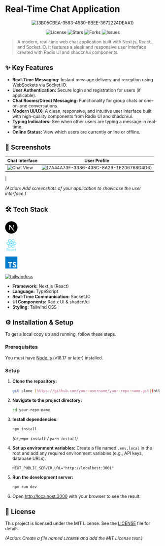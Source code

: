# Real-Time Chat Application

<p align="center">
  <img width="930" height="424" alt="{3B05CBEA-3583-4530-8BEE-3672224DEAA1}" src="https://github.com/user-attachments/assets/163d229f-0f07-478c-9769-ae5812a379fd" />

</p>

<p align="center">
  <img src="https://img.shields.io/github/license/your-username/your-repo-name" alt="License">
  <img src="https://img.shields.io/github/stars/your-username/your-repo-name" alt="Stars">
  <img src="https://img.shields.io/github/forks/your-username/your-repo-name" alt="Forks">
  <img src="https://img.shields.io/github/issues/your-username/your-repo-name" alt="Issues">
</p> 

> A modern, real-time web chat application built with Next.js, React, and Socket.IO. It features a sleek and responsive user interface created with Radix UI and shadcn/ui components.

## ✨ Key Features

-   **Real-Time Messaging:** Instant message delivery and reception using WebSockets via Socket.IO.
-   **User Authentication:** Secure login and registration for users (if applicable).
-   **Chat Rooms/Direct Messaging:** Functionality for group chats or one-on-one conversations.
-   **Modern UI/UX:** A clean, responsive, and intuitive user interface built with high-quality components from Radix UI and shadcn/ui.
-   **Typing Indicators:** See when other users are typing a message in real-time.
-   **Online Status:** View which users are currently online or offline.

## 📸 Screenshots

| Chat Interface                                | User Profile                                    |
| --------------------------------------------- | ----------------------------------------------- |
| ![Chat View](path/to/chat_screenshot.png) | <img width="921" height="420" alt="{7A44A73F-3386-438C-8A29-1E206768D4D6}" src="https://github.com/user-attachments/assets/d590f4e9-0d4e-45dd-9f93-a90b81ced8e3" />
 |

*(Action: Add screenshots of your application to showcase the user interface.)*

## 🛠️ Tech Stack

<p align="left">
<a href="https://nextjs.org/" target="_blank" rel="noreferrer">
  <img src="https://raw.githubusercontent.com/devicons/devicon/master/icons/nextjs/nextjs-original.svg" alt="nextjs" width="40" height="40"/>
</a>

  
  <a href="https://reactjs.org/" target="_blank" rel="noreferrer"> <img src="https://raw.githubusercontent.com/devicons/devicon/master/icons/react/react-original-wordmark.svg" alt="react" width="40" height="40"/> </a>
  
  <a href="https://www.typescriptlang.org/" target="_blank" rel="noreferrer"> <img src="https://raw.githubusercontent.com/devicons/devicon/master/icons/typescript/typescript-original.svg" alt="typescript" width="40" height="40"/> </a>

   <a href="https://tailwindcss.com/" target="_blank" rel="noreferrer" style="text-align: left;">
    <img src="https://www.vectorlogo.zone/logos/tailwindcss/tailwindcss-icon.svg" alt="tailwindcss" width="50" height="50"/>
  </a>
</p>

-   **Framework:** Next.js (React)
-   **Language:** TypeScript
-   **Real-Time Communication:** Socket.IO
-   **UI Components:** Radix UI & shadcn/ui
-   **Styling:** Tailwind CSS

## ⚙️ Installation & Setup

To get a local copy up and running, follow these steps.

### Prerequisites

You must have [Node.js](https://nodejs.org/en/) (v18.17 or later) installed.

### Setup

1.  **Clone the repository:**
    ```bash
    git clone [https://github.com/your-username/your-repo-name.git](https://github.com/your-username/your-repo-name.git)
    ```

2.  **Navigate to the project directory:**
    ```bash
    cd your-repo-name
    ```

3.  **Install dependencies:**
    ```bash
    npm install 
    ```
    *(or `pnpm install` / `yarn install`)*

4.  **Set up environment variables:**
    Create a file named `.env.local` in the root and add any required environment variables (e.g., API keys, database URLs).
    ```
    NEXT_PUBLIC_SERVER_URL="http://localhost:3001"
    ```

5.  **Run the development server:**
    ```bash
    npm run dev
    ```

6.  Open [http://localhost:3000](http://localhost:3000) with your browser to see the result.

## 📝 License

This project is licensed under the MIT License. See the [LICENSE](LICENSE) file for details.

*(Action: Create a file named `LICENSE` and add the MIT License text.)*
